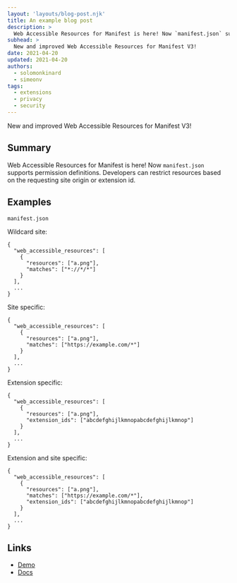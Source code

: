 ```yaml
---
layout: 'layouts/blog-post.njk'
title: An example blog post
description: >
  Web Accessible Resources for Manifest is here! Now `manifest.json` supports permission definitions. Developers can restrict resources based on the requesting site origin or extension id.
subhead: >
  New and improved Web Accessible Resources for Manifest V3!
date: 2021-04-20
updated: 2021-04-20
authors:
  - solomonkinard
  - simeonv
tags:
  - extensions
  - privacy
  - security
---
```


New and improved Web Accessible Resources for Manifest V3!

## Summary

Web Accessible Resources for Manifest is here! Now `manifest.json` supports permission definitions. Developers can restrict resources based on the requesting site origin or extension id.

## Examples

`manifest.json`

Wildcard site:
```
{
  "web_accessible_resources": [
    {
      "resources": ["a.png"],
      "matches": ["*://*/*"]
    }
  ],
  ...
}
```

Site specific:

```
{
  "web_accessible_resources": [
    {
      "resources": ["a.png"],
      "matches": ["https://example.com/*"]
    }
  ],
  ...
}
```


Extension specific:

```
{
  "web_accessible_resources": [
    {
      "resources": ["a.png"],
      "extension_ids": ["abcdefghijlkmnopabcdefghijlkmnop"]
    }
  ],
  ...
}
```

Extension and site specific:

```
{
  "web_accessible_resources": [
    {
      "resources": ["a.png"],
      "matches": ["https://example.com/*"],
      "extension_ids": ["abcdefghijlkmnopabcdefghijlkmnop"]
    }
  ],
  ...
}
```

## Links

* [Demo](https://github.com/GoogleChrome/chrome-extensions-samples/tree/main/api/web-accessible-resources)
* [Docs](https://developer.chrome.com/docs/extensions/mv3/manifest/web_accessible_resources/)

